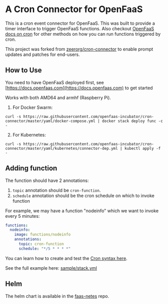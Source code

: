 # A Cron Connector for OpenFaaS

This is a cron event connector for OpenFaaS. This was built to provide a timer interface to trigger OpenFaaS functions. Also checkout [OpenFaaS docs on cron](https://docs.openfaas.com/reference/cron/) for other methods on how you can run functions triggered by cron.

This project was forked from [zeerorg/cron-connector](https://github.com/openfaas-incubator/cron-connector) to enable prompt updates and patches for end-users.

## How to Use

You need to have OpenFaaS deployed first, see [https://docs.openfaas.com](https://docs.openfaas.com) to get started

Works with both AMD64 and armhf (Raspberry Pi).

1. For Docker Swarm: 
```
curl -s https://raw.githubusercontent.com/openfaas-incubator/cron-connector/master/yaml/docker-compose.yml | docker stack deploy func -c -
```

2. For Kubernetes:
```
curl -s https://raw.githubusercontent.com/openfaas-incubator/cron-connector/master/yaml/kubernetes/connector-dep.yml | kubectl apply -f - 
```

## Adding function

The function should have 2 annotations:

1. `topic` annotation should be `cron-function`.
2. `schedule` annotation should be the cron schedule on which to invoke function

For example, we may have a function "nodeinfo" which we want to invoke every 5 minutes:

```yaml
functions:
  nodeinfo:
    image: functions/nodeinfo
    annotations:
      topic: cron-function
      schedule: "*/5 * * * *"
```

You can learn how to create and test the [Cron syntax here](https://crontab.guru/every-5-minutes).

See the full example here: [sample/stack.yml](sample/stack.yml)

## Helm

The helm chart is available in the [faas-netes](https://github.com/openfaas/faas-netes/tree/master/chart/cron-connector) repo.
